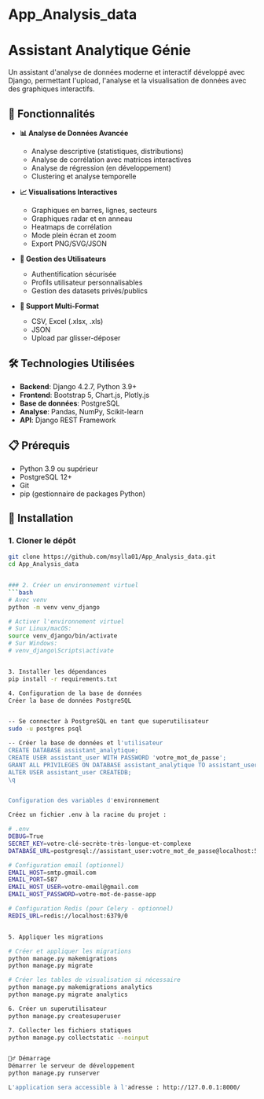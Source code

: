 # App_Analysis_data
# Assistant Analytique Génie

Un assistant d'analyse de données moderne et interactif développé avec Django, permettant l'upload, l'analyse et la visualisation de données avec des graphiques interactifs.

## 🚀 Fonctionnalités

- **📊 Analyse de Données Avancée**
  - Analyse descriptive (statistiques, distributions)
  - Analyse de corrélation avec matrices interactives
  - Analyse de régression (en développement)
  - Clustering et analyse temporelle

- **📈 Visualisations Interactives**
  - Graphiques en barres, lignes, secteurs
  - Graphiques radar et en anneau
  - Heatmaps de corrélation
  - Mode plein écran et zoom
  - Export PNG/SVG/JSON

- **🔐 Gestion des Utilisateurs**
  - Authentification sécurisée
  - Profils utilisateur personnalisables
  - Gestion des datasets privés/publics

- **📁 Support Multi-Format**
  - CSV, Excel (.xlsx, .xls)
  - JSON
  - Upload par glisser-déposer

## 🛠️ Technologies Utilisées

- **Backend**: Django 4.2.7, Python 3.9+
- **Frontend**: Bootstrap 5, Chart.js, Plotly.js
- **Base de données**: PostgreSQL
- **Analyse**: Pandas, NumPy, Scikit-learn
- **API**: Django REST Framework

## 📋 Prérequis

- Python 3.9 ou supérieur
- PostgreSQL 12+
- Git
- pip (gestionnaire de packages Python)

## 🚀 Installation

### 1. Cloner le dépôt

```bash
git clone https://github.com/msylla01/App_Analysis_data.git
cd App_Analysis_data


### 2. Créer un environnement virtuel
```bash
# Avec venv
python -m venv venv_django

# Activer l'environnement virtuel
# Sur Linux/macOS:
source venv_django/bin/activate
# Sur Windows:
# venv_django\Scripts\activate


3. Installer les dépendances
pip install -r requirements.txt

4. Configuration de la base de données
Créer la base de données PostgreSQL


-- Se connecter à PostgreSQL en tant que superutilisateur
sudo -u postgres psql

-- Créer la base de données et l'utilisateur
CREATE DATABASE assistant_analytique;
CREATE USER assistant_user WITH PASSWORD 'votre_mot_de_passe';
GRANT ALL PRIVILEGES ON DATABASE assistant_analytique TO assistant_user;
ALTER USER assistant_user CREATEDB;
\q


Configuration des variables d'environnement

Créez un fichier .env à la racine du projet :

# .env
DEBUG=True
SECRET_KEY=votre-clé-secrète-très-longue-et-complexe
DATABASE_URL=postgresql://assistant_user:votre_mot_de_passe@localhost:5432/assistant_analytique

# Configuration email (optionnel)
EMAIL_HOST=smtp.gmail.com
EMAIL_PORT=587
EMAIL_HOST_USER=votre-email@gmail.com
EMAIL_HOST_PASSWORD=votre-mot-de-passe-app

# Configuration Redis (pour Celery - optionnel)
REDIS_URL=redis://localhost:6379/0


5. Appliquer les migrations

# Créer et appliquer les migrations
python manage.py makemigrations
python manage.py migrate

# Créer les tables de visualisation si nécessaire
python manage.py makemigrations analytics
python manage.py migrate analytics

6. Créer un superutilisateur
python manage.py createsuperuser

7. Collecter les fichiers statiques
python manage.py collectstatic --noinput


🏃‍♂️ Démarrage
Démarrer le serveur de développement
python manage.py runserver

L'application sera accessible à l'adresse : http://127.0.0.1:8000/
